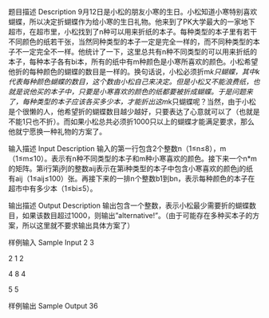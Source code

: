 题目描述 Description
       9月12日是小松的朋友小寒的生日。小松知道小寒特别喜欢蝴蝶，所以决定折蝴蝶作为给小寒的生日礼物。他来到了PK大学最大的一家地下超市，在超市里，小松找到了n种可以用来折纸的本子。每种类型的本子里有若干不同颜色的纸若干张，当然同种类型的本子一定是完全一样的，而不同种类型的本子不一定完全不一样。他统计了一下，这里总共有n种不同类型的可以用来折纸的本子，每种本子各有bi本，所有的纸中有m种颜色是小寒所喜欢的颜色。小松希望他折的每种颜色的蝴蝶的数目是一样的。换句话说，小松必须折m*k只蝴蝶，其中k代表每种颜色蝴蝶的数目，这个数由小松自己来决定。但是小松又不能浪费纸，也就是说他买的本子中，只要是小寒喜欢的颜色的纸都要被折成蝴蝶。于是问题来了，每种类型的本子应该各买多少本，才能折出这m*k只蝴蝶呢？当然，由于小松是个很懒的人，他希望折的蝴蝶数目越少越好，只要表达了心意就可以了（也就是不能1只也不折）。而如果小松总共必须折1000只以上的蝴蝶才能满足要求，那么他就宁愿换一种礼物的方案了。

输入描述 Input Description
       输入的第一行包含2个整数n（1≤n≤8），m（1≤m≤10）。表示有n种不同类型的本子和m种小寒喜欢的颜色。接下来一个n*m的矩阵。第i行第j列的整数aij表示在第i种类型的本子中包含小寒喜欢的颜色j的纸有aij（1≤aij≤100）张。再接下来的一排n个整数b1到bn，表示每种颜色的本子在超市中有多少本（1≤bi≤5）。

输出描述 Output Description
       输出包含一个整数，表示小松最少需要折的蝴蝶数目，如果该数目超过1000，则输出”alternative!”。（由于可能存在多种买本子的方案，所以这里就不要求输出具体方案了）

样例输入 Sample Input
2 3

2 1 2

4 8 4

5 5

样例输出 Sample Output
36
